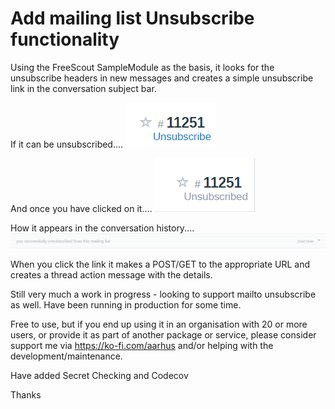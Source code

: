 # Add mailing list Unsubscribe functionality

Using the FreeScout SampleModule as the basis, it looks for the unsubscribe headers in new messages
and creates a simple unsubscribe link in the conversation subject bar.

If it can be unsubscribed....
![Unsubscribe Available](images/unsubscribe.png)

And once you have clicked on it....
![Unsubscribed](images/unsubscribed.png)

How it appears in the conversation history....
![Action](images/action.png)

When you click the link it makes a POST/GET to the appropriate URL and creates a thread action message with the details.

Still very much a work in progress - looking to support mailto unsubscribe as well. Have been running in production for some time.

Free to use, but if you end up using it in an organisation with 20 or more users, or provide it as part of another package or service, please consider support me via https://ko-fi.com/aarhus and/or helping with the development/maintenance.

Have added Secret Checking and Codecov

Thanks
